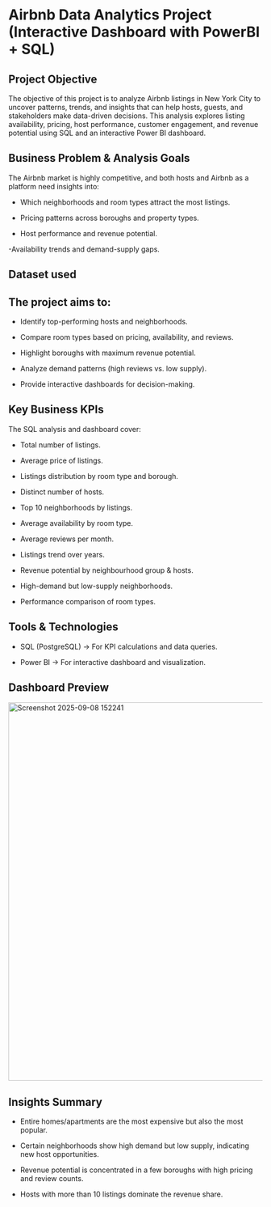# Airbnb Data Analytics Project (Interactive Dashboard with PowerBI + SQL)
## Project Objective

The objective of this project is to analyze Airbnb listings in New York City to uncover patterns, trends, and insights that can help hosts, guests, and stakeholders make data-driven decisions.
This analysis explores listing availability, pricing, host performance, customer engagement, and revenue potential using SQL and an interactive Power BI dashboard.

## Business Problem & Analysis Goals

The Airbnb market is highly competitive, and both hosts and Airbnb as a platform need insights into:

  - Which neighborhoods and room types attract the most listings.
  
  - Pricing patterns across boroughs and property types.
  
  - Host performance and revenue potential.
  
  -Availability trends and demand-supply gaps.

## Dataset used   

## The project aims to:

  - Identify top-performing hosts and neighborhoods.
  
  - Compare room types based on pricing, availability, and reviews.
  
  - Highlight boroughs with maximum revenue potential.
  
  - Analyze demand patterns (high reviews vs. low supply).
  
  - Provide interactive dashboards for decision-making.


## Key Business KPIs

The SQL analysis and dashboard cover:

  - Total number of listings.
  
  - Average price of listings.
  
  - Listings distribution by room type and borough.
  
  - Distinct number of hosts.
  
  - Top 10 neighborhoods by listings.
  
  - Average availability by room type.
  
  - Average reviews per month.
  
  - Listings trend over years.
  
  - Revenue potential by neighbourhood group & hosts.
  
  - High-demand but low-supply neighborhoods.
  
  - Performance comparison of room types.

## Tools & Technologies

  - SQL (PostgreSQL) → For KPI calculations and data queries.
  
  - Power BI → For interactive dashboard and visualization.


## Dashboard Preview

<img width="1408" height="748" alt="Screenshot 2025-09-08 152241" src="https://github.com/user-attachments/assets/b33c112e-92b8-401e-a9fb-bc0d7535ef21" />


## Insights Summary

- Entire homes/apartments are the most expensive but also the most popular.

- Certain neighborhoods show high demand but low supply, indicating new host opportunities.

- Revenue potential is concentrated in a few boroughs with high pricing and review counts.

- Hosts with more than 10 listings dominate the revenue share.
